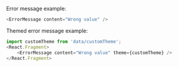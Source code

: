 Error message example:

```js
<ErrorMessage content="Wrong value" />
```


Themed error message example:

```js
import customTheme from 'data/customTheme';
<React.Fragment>
    <ErrorMessage content="Wrong value" theme={customTheme} />
</React.Fragment>
```
